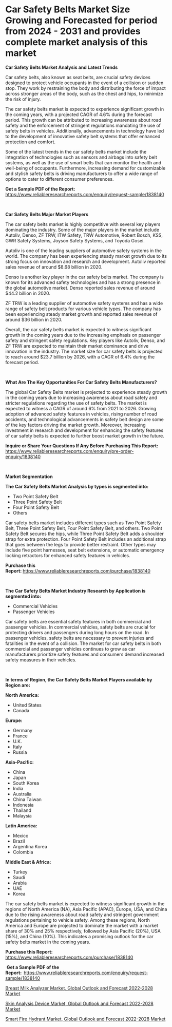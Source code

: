 <p><h1>Car Safety Belts Market Size Growing and Forecasted for period from 2024 - 2031 and provides complete market analysis of this market</h1></p><p><strong>Car Safety Belts Market Analysis and Latest Trends</strong></p>
<p><p>Car safety belts, also known as seat belts, are crucial safety devices designed to protect vehicle occupants in the event of a collision or sudden stop. They work by restraining the body and distributing the force of impact across stronger areas of the body, such as the chest and hips, to minimize the risk of injury.</p><p>The car safety belts market is expected to experience significant growth in the coming years, with a projected CAGR of 4.6% during the forecast period. This growth can be attributed to increasing awareness about road safety and the enforcement of stringent regulations mandating the use of safety belts in vehicles. Additionally, advancements in technology have led to the development of innovative safety belt systems that offer enhanced protection and comfort.</p><p>Some of the latest trends in the car safety belts market include the integration of technologies such as sensors and airbags into safety belt systems, as well as the use of smart belts that can monitor the health and well-being of occupants. Furthermore, increasing demand for customizable and stylish safety belts is driving manufacturers to offer a wide range of options to cater to different consumer preferences.</p></p>
<p><strong>Get a Sample PDF of the Report:&nbsp;</strong> <a href="https://www.reliableresearchreports.com/enquiry/request-sample/1838140">https://www.reliableresearchreports.com/enquiry/request-sample/1838140</a></p>
<p>&nbsp;</p>
<p><strong>Car Safety Belts Major Market Players</strong></p>
<p><p>The car safety belts market is highly competitive with several key players dominating the industry. Some of the major players in the market include Autoliv, Denso, ZF TRW, ITW Safety, TRW Automotive, Robert Bosch, KSS, GWR Safety Systems, Joyson Safety Systems, and Toyoda Gosei.</p><p>Autoliv is one of the leading suppliers of automotive safety systems in the world. The company has been experiencing steady market growth due to its strong focus on innovation and research and development. Autoliv reported sales revenue of around $8.68 billion in 2020.</p><p>Denso is another key player in the car safety belts market. The company is known for its advanced safety technologies and has a strong presence in the global automotive market. Denso reported sales revenue of around $44.2 billion in 2020.</p><p>ZF TRW is a leading supplier of automotive safety systems and has a wide range of safety belt products for various vehicle types. The company has been experiencing steady market growth and reported sales revenue of around $36 billion in 2020.</p><p>Overall, the car safety belts market is expected to witness significant growth in the coming years due to the increasing emphasis on passenger safety and stringent safety regulations. Key players like Autoliv, Denso, and ZF TRW are expected to maintain their market dominance and drive innovation in the industry. The market size for car safety belts is projected to reach around $23.7 billion by 2026, with a CAGR of 6.4% during the forecast period.</p></p>
<p>&nbsp;</p>
<p><strong>What Are The Key Opportunities For Car Safety Belts Manufacturers?</strong></p>
<p><p>The global Car Safety Belts market is projected to experience steady growth in the coming years due to increasing awareness about road safety and stricter regulations regarding the use of safety belts. The market is expected to witness a CAGR of around 6% from 2021 to 2026. Growing adoption of advanced safety features in vehicles, rising number of road accidents, and technological advancements in safety belt design are some of the key factors driving the market growth. Moreover, increasing investment in research and development for enhancing the safety features of car safety belts is expected to further boost market growth in the future.</p></p>
<p><strong>Inquire or Share Your Questions If Any Before Purchasing This Report:</strong> <a href="https://www.reliableresearchreports.com/enquiry/pre-order-enquiry/1838140">https://www.reliableresearchreports.com/enquiry/pre-order-enquiry/1838140</a></p>
<p>&nbsp;</p>
<p><strong>Market Segmentation</strong></p>
<p><strong>The Car Safety Belts Market Analysis by types is segmented into:</strong></p>
<p><ul><li>Two Point Safety Belt</li><li>Three Point Safety Belt</li><li>Four Point Safety Belt</li><li>Others</li></ul></p>
<p><p>Car safety belts market includes different types such as Two Point Safety Belt, Three Point Safety Belt, Four Point Safety Belt, and others. Two Point Safety Belt secures the hips, while Three Point Safety Belt adds a shoulder strap for extra protection. Four Point Safety Belt includes an additional strap that goes between the legs to provide better restraint. Other types may include five point harnesses, seat belt extensions, or automatic emergency locking retractors for enhanced safety features in vehicles.</p></p>
<p><strong>Purchase this Report:&nbsp;</strong><a href="https://www.reliableresearchreports.com/purchase/1838140">https://www.reliableresearchreports.com/purchase/1838140</a></p>
<p>&nbsp;</p>
<p><strong>The Car Safety Belts Market Industry Research by Application is segmented into:</strong></p>
<p><ul><li>Commercial Vehicles</li><li>Passenger Vehicles</li></ul></p>
<p><p>Car safety belts are essential safety features in both commercial and passenger vehicles. In commercial vehicles, safety belts are crucial for protecting drivers and passengers during long hours on the road. In passenger vehicles, safety belts are necessary to prevent injuries and fatalities in the event of a collision. The market for car safety belts in both commercial and passenger vehicles continues to grow as car manufacturers prioritize safety features and consumers demand increased safety measures in their vehicles.</p></p>
<p>&nbsp;</p>
<p><strong>In terms of Region, the Car Safety Belts Market Players available by Region are:</strong></p>
<p>
    <p> <strong> North America: </strong>
        <ul>
            <li>United States</li>
            <li>Canada</li>
        </ul>
        </p> 
    <p> <strong> Europe: </strong>
        <ul>
            <li>Germany</li>
            <li>France</li>
            <li>U.K.</li>
            <li>Italy</li>
            <li>Russia</li>
        </ul>
        </p> 
    <p> <strong> Asia-Pacific: </strong>
        <ul>
            <li>China</li>
            <li>Japan</li>
            <li>South Korea</li>
            <li>India</li>
            <li>Australia</li>
            <li>China Taiwan</li>
            <li>Indonesia</li>
            <li>Thailand</li>
            <li>Malaysia</li>
        </ul>
        </p> 
    <p> <strong> Latin America: </strong>
        <ul>
            <li>Mexico</li>
            <li>Brazil</li>
            <li>Argentina Korea</li>
            <li>Colombia</li>
        </ul>
        </p> 
    <p> <strong> Middle East & Africa: </strong>
        <ul>
            <li>Turkey</li>
            <li>Saudi</li>
            <li>Arabia</li>
            <li>UAE</li>
            <li>Korea</li>
        </ul>
    </p>
    </p>
<p><p>The car safety belts market is expected to witness significant growth in the regions of North America (NA), Asia Pacific (APAC), Europe, USA, and China due to the rising awareness about road safety and stringent government regulations pertaining to vehicle safety. Among these regions, North America and Europe are projected to dominate the market with a market share of 30% and 25% respectively, followed by Asia Pacific (20%), USA (15%), and China (10%). This indicates a promising outlook for the car safety belts market in the coming years.</p></p>
<p><strong>Purchase this Report: </strong><a href="https://www.reliableresearchreports.com/purchase/1838140">https://www.reliableresearchreports.com/purchase/1838140</a></p>
<p>&nbsp;<strong>Get a Sample PDF of the Report:&nbsp;&nbsp;</strong><a href="https://www.reliableresearchreports.com/enquiry/request-sample/1838140">https://www.reliableresearchreports.com/enquiry/request-sample/1838140</a></p>
<p><strong></strong></p>
<p><p><a href="https://view.publitas.com/reportprime-1/breast-milk-analyzer-market-global-outlook-and-forecast-2022-2028-market-size-growth-outlook-from-2023-to-2030-projecting-at-markets-trends-analysis-by-application-regional-outlook-and-revenue/">Breast Milk Analyzer Market, Global Outlook and Forecast 2022-2028 Market</a></p><p><a href="https://view.publitas.com/reportprime-1/skin-analysis-device-market-global-outlook-and-forecast-2022-2028-market-size-2023-2030-global-industrial-analysis-key-geographical-regions-market-share-top-key-players-product-types-and-forecast-research-report/">Skin Analysis Device Market, Global Outlook and Forecast 2022-2028 Market</a></p><p><a href="https://view.publitas.com/reportprime-1/smart-fire-hydrant-market-global-outlook-and-forecast-2022-2028-market-size-and-examines-its-market-scope-with-a-primary-focus-on-growth-opportunities-and-forecasted-trends-spanning-from-2023-to-2030/">Smart Fire Hydrant Market, Global Outlook and Forecast 2022-2028 Market</a></p></p>